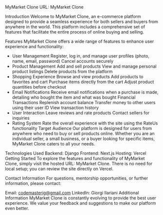 MyMarket Clone
URL: MyMarket Clone

Introduction
Welcome to MyMarket Clone, an e-commerce platform designed to provide a seamless experience for both sellers and buyers from anywhere in the world. This platform includes a comprehensive set of features that facilitate the entire process of online buying and selling.

Features
MyMarket Clone offers a wide range of features to enhance user experience and functionality:

* User Management
Register, log in, and manage user profiles (photo, name, email, password)
Cancel accounts securely
* Product Management
Add and sell products
View and manage personal product listings
Delete products from the platform
* Shopping Experience
Browse and view products
Add products to favorites and cart
Purchase items directly from the cart
Adjust product quantities before checkout
* Email Notifications
Receive email notifications when a purchase is made, detailing who bought the item and what was bought
Financial Transactions
Replenish account balance
Transfer money to other users using their user ID
View transaction history
* User Interaction
Leave reviews and rate products
Contact sellers for inquiries
* Rating System
Rate the overall experience with the site using the RateUs functionality
Target Audience
Our platform is designed for users from anywhere who need to buy or sell products online. Whether you are an individual seller, a small business, or a buyer looking for specific items, MyMarket Clone caters to all your needs.

Technologies Used
Backend: Django
Frontend: Next.js
Hosting: Vercel
Getting Started
To explore the features and functionality of MyMarket Clone, simply visit the hosted URL: MyMarket Clone. There is no need for local setup; you can review the site directly on Vercel.


Contact Information
For questions, mentorship opportunities, or further information, please contact:

Email: codemasterig@gmail.com
LinkedIn: Giorgi Ilariani
Additional Information
MyMarket Clone is constantly evolving to provide the best user experience. We value your feedback and suggestions to make our platform even better.
